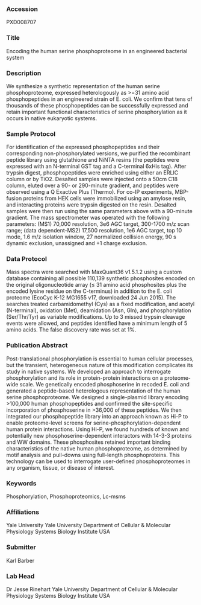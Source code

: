 ### Accession
PXD008707

### Title
Encoding the human serine phosphoproteome in an engineered bacterial system

### Description
We synthesize a synthetic representation of the human serine phosphoproteome, expressed heterologously as >=31 amino acid phosphopeptides in an engineered strain of E. coli. We confirm that tens of thousands of these phosphopeptides can be successfully expressed and retain important functional characteristics of serine phosphorylation as it occurs in native eukaryotic systems.

### Sample Protocol
For identification of the expressed phosphopeptides and their corresponding non-phosphorylated versions, we purified the recombinant peptide library using glutathione and NiNTA resins (the peptides were expressed with an N-terminal GST tag and a C-terminal 6xHis tag). After trypsin digest, phosphopeptides were enriched using either an ERLIC column or by TiO2. Desalted samples were injected onto a 50cm C18 column, eluted over a 90- or 290-minute gradient, and peptides were observed using a Q Exactive Plus (Thermo). For co-IP experiments, MBP-fusion proteins from HEK cells were immobilized using an amylose resin, and interacting proteins were trypsin digested on the resin. Desalted samples were then run using the same parameters above with a 90-minute gradient. The mass spectrometer was operated with the following parameters: (MS1) 70,000 resolution, 3e6 AGC target, 300-1700 m/z scan range; (data dependent-MS2) 17,500 resolution, 1e6 AGC target, top 10 mode, 1.6 m/z isolation window, 27 normalized collision energy, 90 s dynamic exclusion, unassigned and +1 charge exclusion.

### Data Protocol
Mass spectra were searched with MaxQuant36 v1.5.1.2 using a custom database containing all possible 110,139 synthetic phosphosites encoded on the original oligonucleotide array (≤ 31 amino acid phosphosites plus the encoded lysine residue on the C-terminus) in addition to the E. coli proteome (EcoCyc K-12 MG1655 v17, downloaded 24 Jun 2015). The searches treated carbamidomethyl (Cys) as a fixed modification, and acetyl (N-terminal), oxidation (Met), deamidation (Asn, Gln), and phosphorylation (Ser/Thr/Tyr) as variable modifications. Up to 3 missed trypsin cleavage events were allowed, and peptides identified have a minimum length of 5 amino acids. The false discovery rate was set at 1%.

### Publication Abstract
Post-translational phosphorylation is essential to human cellular processes, but the transient, heterogeneous nature of this modification complicates its study in native systems. We developed an approach to interrogate phosphorylation and its role in protein-protein interactions on a proteome-wide scale. We genetically encoded phosphoserine in recoded E. coli and generated a peptide-based heterologous representation of the human serine phosphoproteome. We designed a single-plasmid library encoding &gt;100,000 human phosphopeptides and confirmed the site-specific incorporation of phosphoserine in &gt;36,000 of these peptides. We then integrated our phosphopeptide library into an approach known as Hi-P to enable proteome-level screens for serine-phosphorylation-dependent human protein interactions. Using Hi-P, we found hundreds of known and potentially new phosphoserine-dependent interactors with 14-3-3 proteins and WW domains. These phosphosites retained important binding characteristics of the native human phosphoproteome, as determined by motif analysis and pull-downs using full-length phosphoproteins. This technology can be used to interrogate user-defined phosphoproteomes in any organism, tissue, or disease of interest.

### Keywords
Phosphorylation, Phosphoproteomics, Lc-msms

### Affiliations
Yale University
Yale University Department of Cellular & Molecular Physiology Systems Biology Institute USA

### Submitter
Karl Barber

### Lab Head
Dr Jesse Rinehart
Yale University Department of Cellular & Molecular Physiology Systems Biology Institute USA



